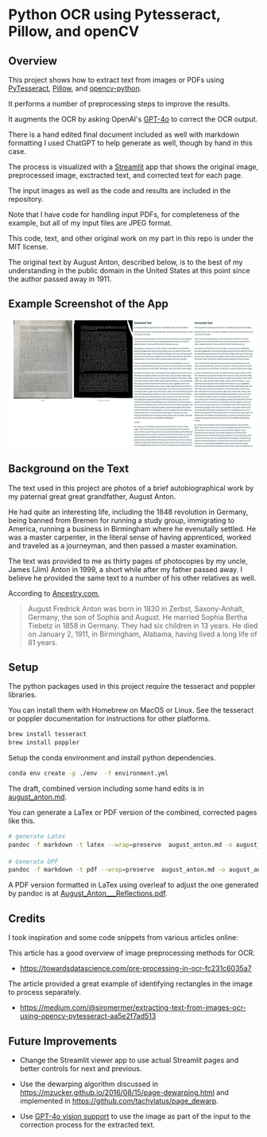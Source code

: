 # Python OCR using Pytesseract, Pillow, and openCV

## Overview

This project shows how to extract text from images or PDFs using [PyTesseract](https://github.com/h/pytesseract), [Pillow](https://python-pillow.org/), and [opencv-python](https://github.com/opencv/opencv-python).

It performs a number of preprocessing steps to improve the results.

It augments the OCR by asking OpenAI's [GPT-4o](https://openai.com/index/hello-gpt-4o/) to correct the OCR output.

There is a hand edited final document included as well with markdown formatting I used ChatGPT to help generate as well, though by hand in this case.

The process is visualized with a [Streamlit](https://streamlit.io) app that shows the original image, preprocessed image, exctracted text, and corrected text for each page.

The input images as well as the code and results are included in the repository.

Note that I have code for handling input PDFs, for completeness of the example, but all of my input files are JPEG format.

This code, text, and other original work on my part in this repo is under the MIT license.

The original text by August Anton, described below, is to the best of my understanding in the public domain in the United States at this point since the author passed away in 1911.

## Example Screenshot of the App

![image-20240714165057654](screenshots/image-20240714165057654.png)


## Background on the Text

The text used in this project are photos of a brief autobiographical work by my paternal great great grandfather, August Anton. 

He had quite an interesting life, including the 1848 revolution in Germany, being banned from Bremen for running a study group, immigrating to America, running a business in Birmingham where he evenutally settled. He was a master carpenter, in the literal sense of having apprenticed, worked and traveled as a journeyman, and then passed a master examination.

The text was provided to me as thirty pages of photocopies by my uncle, James (Jim) Anton in 1999, a short while after my father passed away.  I believe he provided the same text to a number of his other relatives as well.

According to [Ancestry.com](https://www.ancestry.com), 

> August Fredrick Anton was born in 1830 in Zerbst, Saxony-Anhalt,  Germany, the son of Sophia and August. He married Sophia Bertha Tiebetz  in 1858 in Germany. They had six children in 13 years. He died on  January 2, 1911, in Birmingham, Alabama, having lived a long life of 81  years.

## Setup

The python packages used in this project require the tesseract and poppler libraries.

You can install them with Homebrew on MacOS or Linux. See the tesseract or poppler documentation for instructions for other platforms.

```bash
brew install tesseract
brew install poppler
```

Setup the conda environment and install python dependencies.
```bash
conda env create -p ./env  -f environment.yml
```

The draft, combined version including some hand edits is in [august_anton.md](august_anton.md).

You can generate a LaTex or PDF version of the combined, corrected pages like this.

```bash
# generate Latex 
pandoc -f markdown -t latex --wrap=preserve  august_anton.md -o august_anton.tex

# Generate DPF
pandoc -f markdown -t pdf --wrap=preserve  august_anton.md -o august_anton.pdf
```

A PDF version formatted in LaTex using overleaf to adjust the one generated by pandoc is at [August_Anton___Reflections.pdf](August_Anton___Reflections.pdf).

## Credits

I took inspiration and some code snippets from various articles online:

This article has a good overview of image preprocessing methods for OCR.

- <https://towardsdatascience.com/pre-processing-in-ocr-fc231c6035a7>

The article provided a great example of identifying rectangles in the image to process separately.

- <https://medium.com/@siromermer/extracting-text-from-images-ocr-using-opencv-pytesseract-aa5e2f7ad513>

## Future Improvements

- Change the Streamlit viewer app to use actual Streamlit pages and better controls for next and previous.

- Use the dewarping algorithm discussed in <https://mzucker.github.io/2016/08/15/page-dewarping.html> and implemented in <https://github.com/tachylatus/page_dewarp>.

- Use [GPT-4o vision support]( https://platform.openai.com/docs/guides/vision) to use the image as part of the input to the correction process for the extracted text.
